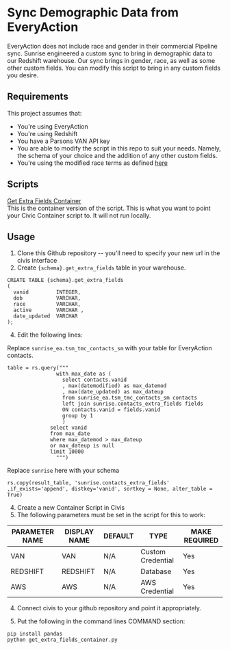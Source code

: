 
# Sync Demographic Data from EveryAction

EveryAction does not include race and gender in their commercial Pipeline sync. Sunrise engineered a custom sync to bring in demographic data to our Redshift warehouse. Our sync brings in gender, race, as well as some other custom fields. You can modify this script to bring in any custom fields you desire. 

## Requirements
This project assumes that:

* You're using EveryAction
* You're using Redshift
* You have a Parsons VAN API key
* You are able to modify the script in this repo to suit your needs. Namely, the schema of your choice and the addition of any other custom fields.
* You're using the modified race terms as defined [here](https://github.com/sunrisedatadept/code_library/blob/main/everyaction/change_gender_and_race_terms.js)

## Scripts

[Get Extra Fields Container](https://github.com/sunrisedatadept/sync-everyaction-demographic-data/blob/main/get_extra_fields_container.py)  
This is the container version of the script. This is what you want to point your Civic Container script to. It will not run locally. 

## Usage

1. Clone this Github repository -- you'll need to specify your new url in the civis interface
2. Create `{schema}.get_extra_fields` table in your warehouse. 

```
CREATE TABLE {schema}.get_extra_fields 
(
  vanid         INTEGER,
  dob           VARCHAR,
  race          VARCHAR,
  active        VARCHAR ,
  date_updated  VARCHAR
);

```
4. Edit the following lines:

Replace `sunrise_ea.tsm_tmc_contacts_sm` with your table for EveryAction contacts. 

```
table = rs.query("""
                with max_date as (
                  select contacts.vanid
                  , max(datemodified) as max_datemod
                  , max(date_updated) as max_dateup
                  from sunrise_ea.tsm_tmc_contacts_sm contacts
                  left join sunrise.contacts_extra_fields fields
                  ON contacts.vanid = fields.vanid
                  group by 1
                  )
              select vanid
              from max_date
              where max_datemod > max_dateup
              or max_dateup is null
              limit 10000
                """)

```

Replace `sunrise` here with your schema

```
rs.copy(result_table, 'sunrise.contacts_extra_fields' ,if_exists='append', distkey='vanid', sortkey = None, alter_table = True)
```

4. Create a new Container Script in Civis
5. The following parameters must be set in the script for this to work:

| PARAMETER NAME | DISPLAY NAME | DEFAULT | TYPE              | MAKE REQUIRED |
|----------------|--------------|---------|-------------------|---------------|
| VAN            | VAN          | N/A     | Custom Credential | Yes           |
| REDSHIFT       | REDSHIFT     | N/A     | Database          | Yes           |
| AWS            | AWS          | N/A     | AWS Credential    | Yes           |

4. Connect civis to your github repository and point it appropriately.

5. Put the following in the command lines COMMAND section:

```
pip install pandas
python get_extra_fields_container.py

```


